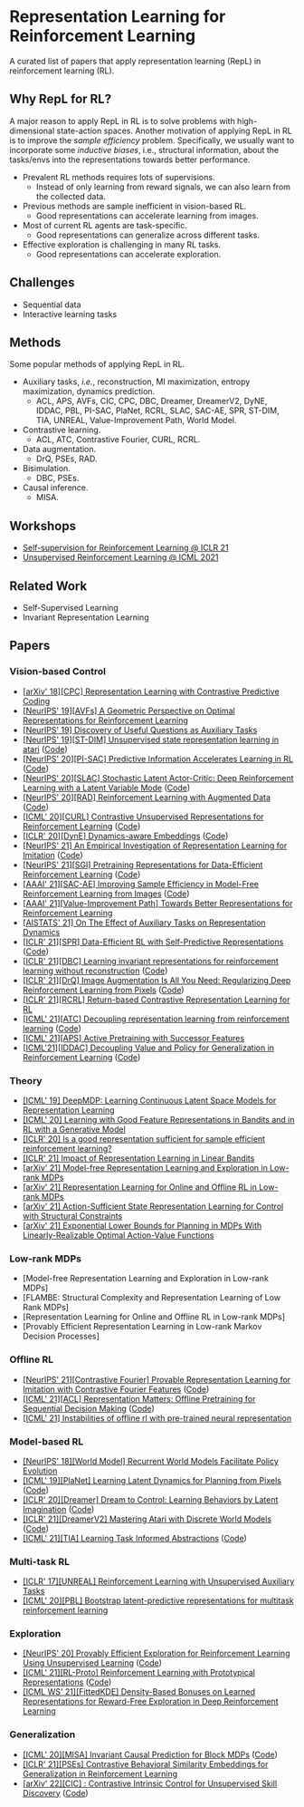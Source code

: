 # Representation Learning for Reinforcement Learning

A curated list of papers that apply representation learning (RepL) in reinforcement learning (RL).

## Why RepL for RL?

A major reason to apply RepL in RL is to solve problems with high-dimensional state-action spaces. Another motivation of applying RepL in RL is to improve the *sample efficiency* problem. Specifically, we usually want to incorporate some *inductive biases*, i.e., structural information, about the tasks/envs into the representations towards better performance.

- Prevalent RL methods requires lots of supervisions.
    - Instead of only learning from reward signals, we can also learn from the collected data.
- Previous methods are sample inefficient in vision-based RL.
    - Good representations can accelerate learning from images.
- Most of current RL agents are task-specific.
    - Good representations can generalize across different tasks.
- Effective exploration is challenging in many RL tasks.
    - Good representations can accelerate exploration.

## Challenges

- Sequential data
- Interactive learning tasks

## Methods

Some popular methods of applying RepL in RL.

- Auxiliary tasks, *i.e.*, reconstruction, MI maximization, entropy maximization, dynamics prediction.
  - ACL, APS, AVFs, CIC, CPC, DBC, Dreamer, DreamerV2, DyNE, IDDAC, PBL, PI-SAC, PlaNet, RCRL, SLAC, SAC-AE, SPR, ST-DIM, TIA, UNREAL, Value-Improvement Path, World Model.
- Contrastive learning.
  - ACL, ATC, Contrastive Fourier, CURL, RCRL. 
- Data augmentation.
  - DrQ, PSEs, RAD.
- Bisimulation.
  - DBC, PSEs.
- Causal inference.
  - MISA.

## Workshops

- [Self-supervision for Reinforcement Learning @ ICLR 21](https://sslrlworkshop.github.io/)
- [Unsupervised Reinforcement Learning @ ICML 2021](https://urlworkshop.github.io/)

##   Related Work

- Self-Supervised Learning
- Invariant Representation Learning

## Papers

### Vision-based Control

- [[arXiv' 18][CPC] Representation Learning with Contrastive Predictive Coding](https://arxiv.org/abs/1807.03748)
- [[NeurIPS' 19][AVFs] A Geometric Perspective on Optimal Representations for Reinforcement Learning](https://arxiv.org/abs/1901.11530)
- [[NeurIPS' 19] Discovery of Useful Questions as Auxiliary Tasks](https://arxiv.org/abs/1909.04607)
- [[NeurIPS' 19][ST-DIM] Unsupervised state representation learning in atari](https://arxiv.org/abs/1906.08226) ([Code](https://github.com/mila-iqia/atari-representation-learning))
- [[NeurIPS' 20][PI-SAC] Predictive Information Accelerates Learning in RL](https://arxiv.org/abs/2007.12401) ([Code](https://github.com/google-research/pisac))
- [[NeurIPS' 20][SLAC] Stochastic Latent Actor-Critic: Deep Reinforcement Learning with a Latent Variable Mode](https://arxiv.org/abs/1907.00953) ([Code](https://github.com/alexlee-gk/slac))
- [[NeurIPS' 20][RAD] Reinforcement Learning with Augmented Data](https://arxiv.org/abs/2004.14990) ([Code](https://github.com/MishaLaskin/rad))
- [[ICML' 20][CURL] Contrastive Unsupervised Representations for Reinforcement Learning](https://arxiv.org/abs/2004.04136) ([Code](https://www.github.com/MishaLaskin/curl))
- [[ICLR' 20][DynE] Dynamics-aware Embeddings](https://arxiv.org/abs/1908.09357) ([Code](https://github.com/dyne-submission/dynamics-aware-embeddings))
- [[NeurIPS' 21] An Empirical Investigation of Representation Learning for Imitation](https://openreview.net/forum?id=kBNhgqXatI) ([Code](https://github.com/HumanCompatibleAI/eirli))
- [[NeurIPS' 21][SGI] Pretraining Representations for Data-Efficient Reinforcement Learning](https://proceedings.neurips.cc/paper/2021/hash/69eba34671b3ef1ef38ee85caae6b2a1-Abstract.html) ([Code](https://github.com/mila-iqia/SGI))
- [[AAAI' 21][SAC-AE] Improving Sample Efficiency in Model-Free Reinforcement Learning from Images](https://arxiv.org/abs/1910.01741) ([Code](https://sites.google.com/view/sac-ae/home))
- [[AAAI' 21][Value-Improvement Path] Towards Better Representations for Reinforcement Learning](https://arxiv.org/abs/2006.02243)
- [[AISTATS' 21] On The Effect of Auxiliary Tasks on Representation Dynamics](https://arxiv.org/abs/2102.13089)
- [[ICLR' 21][SPR] Data-Efficient RL with Self-Predictive Representations](https://arxiv.org/abs/2007.05929) ([Code](https://github.com/mila-iqia/spr))
- [[ICLR' 21][DBC] Learning invariant representations for reinforcement learning without reconstruction](https://arxiv.org/abs/2006.10742) ([Code](https://github.com/facebookresearch/deep_bisim4control))
- [[ICLR' 21][DrQ] Image Augmentation Is All You Need: Regularizing Deep Reinforcement Learning from Pixels](https://arxiv.org/abs/2004.13649) ([Code](https://github.com/denisyarats/drq))
- [[ICLR' 21][RCRL] Return-based Contrastive Representation Learning for RL](https://arxiv.org/abs/2102.10960)
- [[ICML' 21][ATC] Decoupling representation learning from reinforcement learning](https://arxiv.org/abs/2009.08319) ([Code](https://github.com/astooke/rlpyt/tree/master/rlpyt/ul))
- [[ICML' 21][APS] Active Pretraining with Successor Features](http://proceedings.mlr.press/v139/liu21b.html)
- [[ICML'21][IDDAC] Decoupling Value and Policy for Generalization in Reinforcement Learning](https://arxiv.org/abs/2102.10330) ([Code](https://github.com/rraileanu/idaac))

### Theory

- [[ICML' 19] DeepMDP: Learning Continuous Latent Space Models for Representation Learning](https://arxiv.org/abs/1906.02736)
- [[ICML' 20] Learning with Good Feature Representations in Bandits and in RL with a Generative Model](https://arxiv.org/abs/1911.07676)
- [[ICLR' 20] Is a good representation sufficient for sample efficient reinforcement learning?](https://arxiv.org/abs/1910.03016)
- [[ICLR' 21] Impact of Representation Learning in Linear Bandits](https://arxiv.org/abs/2010.06531)
- [[arXiv' 21] Model-free Representation Learning and Exploration in Low-rank MDPs](https://arxiv.org/abs/2102.07035)
- [[arXiv' 21] Representation Learning for Online and Offline RL in Low-rank MDPs](https://arxiv.org/abs/2110.04652)
- [[arXiv' 21] Action-Sufficient State Representation Learning for Control with Structural Constraints](https://arxiv.org/abs/2110.05721)
- [[arXiv' 21] Exponential Lower Bounds for Planning in MDPs With Linearly-Realizable Optimal Action-Value Functions](https://arxiv.org/abs/2010.01374)

### Low-rank MDPs

- [Model-free Representation Learning and Exploration in Low-rank MDPs]
- [FLAMBE: Structural Complexity and Representation Learning of Low Rank MDPs]
- [Representation Learning for Online and Offline RL in Low-rank MDPs]
- [Provably Efficient Representation Learning in Low-rank Markov Decision Processes]

### Offline RL

- [[NeurIPS' 21][Contrastive Fourier] Provable Representation Learning for Imitation with Contrastive Fourier Features](https://arxiv.org/abs/2105.12272) ([Code](https://github.com/google-research/google-research/tree/master/rl_repr))
- [[ICML' 21][ACL] Representation Matters: Offline Pretraining for Sequential Decision Making](https://arxiv.org/abs/2102.05815) ([Code](https://github.com/google-research/google-research/tree/master/rl_repr))
- [[ICML' 21] Instabilities of offline rl with pre-trained neural representation](https://arxiv.org/abs/2103.04947)

### Model-based RL

- [[NeurIPS' 18][World Model] Recurrent World Models Facilitate Policy Evolution](https://arxiv.org/pdf/1809.01999.pdf)
- [[ICML' 19][PlaNet] Learning Latent Dynamics for Planning from Pixels](https://arxiv.org/abs/1811.04551) ([Code](https://github.com/google-research/planet))
- [[ICLR' 20][Dreamer] Dream to Control: Learning Behaviors by Latent Imagination](https://arxiv.org/abs/1912.01603) ([Code](https://github.com/google-research/dreamer))
- [[ICLR' 21][DreamerV2] Mastering Atari with Discrete World Models](https://arxiv.org/abs/2010.02193) ([Code](https://github.com/danijar/dreamerv2))
- [[ICML' 21][TIA] Learning Task Informed Abstractions](https://arxiv.org/abs/2106.15612) ([Code](https://xiangfu.co/tia))

### Multi-task RL

- [[ICLR' 17][UNREAL] Reinforcement Learning with Unsupervised Auxiliary Tasks](https://arxiv.org/abs/1611.05397)
- [[ICML' 20][PBL] Bootstrap latent-predictive representations for multitask reinforcement learning](https://arxiv.org/abs/2004.14646)

### Exploration

- [[NeurIPS' 20] Provably Efficient Exploration for Reinforcement Learning Using Unsupervised Learning](https://arxiv.org/abs/2003.06898) ([Code](https://github.com/FlorenceFeng/StateDecoding))
- [[ICML' 21][RL-Proto] Reinforcement Learning with Prototypical Representations](https://arxiv.org/abs/2102.11271) ([Code](https://github.com/denisyarats/proto))
- [[ICML WS' 21][FittedKDE] Density-Based Bonuses on Learned Representations for Reward-Free Exploration in Deep Reinforcement Learning](https://openreview.net/forum?id=vRSY3L4Rlhp)

### Generalization

- [[ICML' 20][MISA]  Invariant Causal Prediction for Block MDPs](https://arxiv.org/abs/2003.06016) ([Code](https://github.com/facebookresearch/icp-block-mdp))
- [[ICLR' 21][PSEs] Contrastive Behavioral Similarity Embeddings for Generalization in Reinforcement Learning](https://arxiv.org/abs/2101.05265)
- [[arXiv' 22][CIC] : Contrastive Intrinsic Control for Unsupervised Skill Discovery](https://arxiv.org/abs/2202.00161) ([Code](https://sites.google.com/view/cicrl/))

